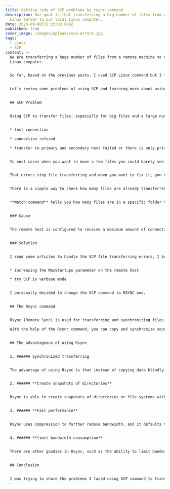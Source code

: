```yaml
---
title: Getting ride of SCP problems by rsync command
description: Our goal is that transferring a big number of files from a remote
  Linux server to our local Linux computer.
date: 2020-09-08T15:23:03.089Z
published: true
cover_image: /images/uploads/scp-errors.jpg
tags:
  - Linux
  - SCP
content: >-
  We are transferring a huge number of files from a remote machine to our local
  Linux computer.


  So far, based on the previous posts, I used SCP Linux command but I faced a wide range of difficulties, I'll explain it in detail on this article. I found another useful Linux command for transferring files that can help us to move files easier and much faster than SCP command.


  Let's review some problems of using SCP and learning more about using the "Rsync" command as a good alternative for SCP.


  ## SCP Problem


  Using SCP to transfer files, especially for big files and a large number of files from a remote Linux server to another remote server or a local computer, can be cumbersome and annoying. Because of facing these similar following errors, you can see in the filetransfer_log while using SCP to transfer files :


  * lost connection

  * connection refused

  * transfer to primary and secondary host failed or there is only primary and transfer to it failed


  In most cases when you want to move a few files you could barely see that errors but for several SCP commands and moving a huge number of files, it is pretty common to face that errors.


  That errors stop file transferring and when you want to fix it, you need to run it again, in this case, SCP try to copy files from scratch regardless of the files are already transferred or not, to make sure all files will be transferred, That's why I think SCP is not efficient, at all. 


  There is a simple way to check how many files are already transferred, though.


  **Watch command** tells you how many files are in a specific folder to make sure how many files are already transferred. (you can take a look at [**watch** Linux command post](https://linuxize.com/post/linux-watch-command/))


  ### Cause


  The remote host is configured to receive a maximum amount of connections that SSH can handle. This limit is too low for the number of appliances that are concurrently sending data.


  ### Solution


  I read some articles to handle the SCP file transferring errors, I briefly explain the solutions:


  * increasing the MaxStartups parameter on the remote host 

  * try SCP in verbose mode


  I personally decided to change the SCP command to RSYNC one.


  ## The Rsync command


  Rsync (Remote Sync) is used for transferring and synchronizing files and directories remotely as well as locally in Linux systems. 

  With the help of the Rsync command, you can copy and synchronize your data remotely and locally across directories, across disks and networks, perform data backups and mirroring between two Linux machines. To learn more about Rsync command and how to use it, please review [Rsync command post](https://maryambafandkar.me/moving-files-using-rsync-command).


  ## The advantageous of using Rsync


  1. ###### Synchronized transferring


  The advantage of using Rsync is that instead of copying data blindly, it compares the source and the destination files. In this case, you don't need to worry about **"connection lost error"** because *Rsync can handle synchronizing between host and destination files*. 


  2. ###### **Create snapshots of directories**


  Rsync is able to create snapshots of directories or file systems without requiring that all of the data be synchronized during every pass. 


  3. ###### **Fast performance**


  Rsync uses compression to further reduce bandwidth, and it defaults to using SSH on most Linux systems for security. As a result, a simple Rsync command is much faster than SCP and performs more work than you might think.


  4. ###### **limit bandwidth consumption**


  There are other goodies in Rsync, such as the ability to limit bandwidth consumption during transfers to reduce the impact on network connections, or the ability to use fuzzy matching to determine if a file has a twin or version with a different name or checksum on the target, and thus can be used as the basis of a rolling checksum transfer, and other elements that only serve to increase this utility's usefulness.


  ## Conclusion


  I was trying to share the problems I faced using SCP command to transfer files and also offer the solutions I found. I hope you found this post helpful.
---
```


